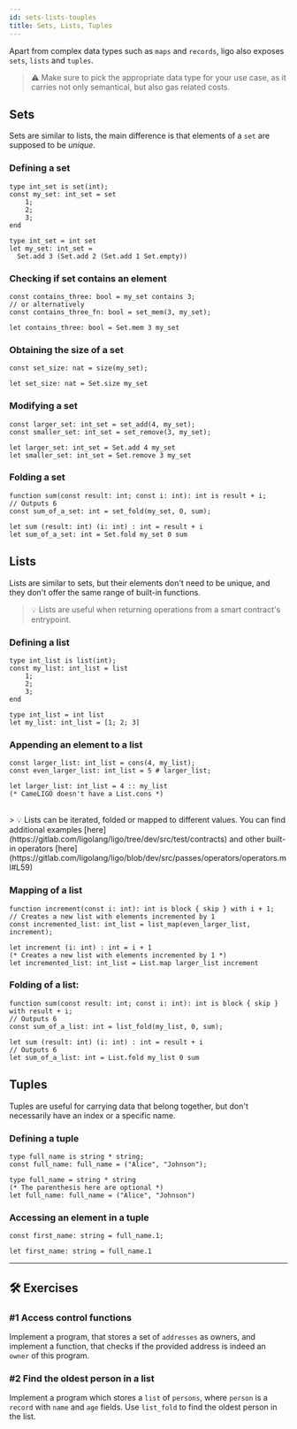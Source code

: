 ```yaml
---
id: sets-lists-touples
title: Sets, Lists, Tuples
---
```


Apart from complex data types such as `maps` and `records`, ligo also exposes `sets`, `lists` and `tuples`.

> ⚠️ Make sure to pick the appropriate data type for your use case, as it carries not only semantical, but also gas related costs.

## Sets

Sets are similar to lists, the main difference is that elements of a `set` are supposed to be *unique*.

### Defining a set

<!--DOCUSAURUS_CODE_TABS-->
<!--Pascaligo-->
```pascaligo
type int_set is set(int);
const my_set: int_set = set 
    1; 
    2; 
    3; 
end
```

<!--Cameligo-->
```cameligo
type int_set = int set
let my_set: int_set =
  Set.add 3 (Set.add 2 (Set.add 1 Set.empty))
```

<!--END_DOCUSAURUS_CODE_TABS-->


### Checking if set contains an element

<!--DOCUSAURUS_CODE_TABS-->
<!--Pascaligo-->
```pascaligo
const contains_three: bool = my_set contains 3;
// or alternatively
const contains_three_fn: bool = set_mem(3, my_set);
```

<!--Cameligo-->
```cameligo
let contains_three: bool = Set.mem 3 my_set
```

<!--END_DOCUSAURUS_CODE_TABS-->


### Obtaining the size of a set
<!--DOCUSAURUS_CODE_TABS-->
<!--Pascaligo-->
```pascaligo
const set_size: nat = size(my_set);
```

<!--Cameligo-->
```cameligo
let set_size: nat = Set.size my_set
```

<!--END_DOCUSAURUS_CODE_TABS-->


### Modifying a set
<!--DOCUSAURUS_CODE_TABS-->
<!--Pascaligo-->
```pascaligo
const larger_set: int_set = set_add(4, my_set);
const smaller_set: int_set = set_remove(3, my_set);
```

<!--Cameligo-->

```cameligo
let larger_set: int_set = Set.add 4 my_set
let smaller_set: int_set = Set.remove 3 my_set
```

<!--END_DOCUSAURUS_CODE_TABS-->


### Folding a set
<!--DOCUSAURUS_CODE_TABS-->
<!--Pascaligo-->
```pascaligo
function sum(const result: int; const i: int): int is result + i;
// Outputs 6
const sum_of_a_set: int = set_fold(my_set, 0, sum);
```

<!--Cameligo-->
```cameligo
let sum (result: int) (i: int) : int = result + i
let sum_of_a_set: int = Set.fold my_set 0 sum
```

<!--END_DOCUSAURUS_CODE_TABS-->

## Lists

Lists are similar to sets, but their elements don't need to be unique, and they don't offer the same range of built-in functions.

> 💡 Lists are useful when returning operations from a smart contract's entrypoint.

### Defining a list

<!--DOCUSAURUS_CODE_TABS-->
<!--Pascaligo-->
```pascaligo
type int_list is list(int);
const my_list: int_list = list
    1;
    2;
    3;
end
```

<!--Cameligo-->
```cameligo
type int_list = int list
let my_list: int_list = [1; 2; 3]
```

<!--END_DOCUSAURUS_CODE_TABS-->


### Appending an element to a list

<!--DOCUSAURUS_CODE_TABS-->
<!--Pascaligo-->
```pascaligo
const larger_list: int_list = cons(4, my_list);
const even_larger_list: int_list = 5 # larger_list;
```

<!--Cameligo-->
```cameligo
let larger_list: int_list = 4 :: my_list
(* CameLIGO doesn't have a List.cons *)
```

<!--END_DOCUSAURUS_CODE_TABS-->

<br/>
> 💡 Lists can be iterated, folded or mapped to different values. You can find additional examples [here](https://gitlab.com/ligolang/ligo/tree/dev/src/test/contracts) and other built-in operators [here](https://gitlab.com/ligolang/ligo/blob/dev/src/passes/operators/operators.ml#L59)

### Mapping of a list

<!--DOCUSAURUS_CODE_TABS-->
<!--Pascaligo-->
```pascaligo
function increment(const i: int): int is block { skip } with i + 1;
// Creates a new list with elements incremented by 1
const incremented_list: int_list = list_map(even_larger_list, increment);
```

<!--Cameligo-->

```cameligo
let increment (i: int) : int = i + 1
(* Creates a new list with elements incremented by 1 *)
let incremented_list: int_list = List.map larger_list increment
```

<!--END_DOCUSAURUS_CODE_TABS-->


### Folding of a list:
<!--DOCUSAURUS_CODE_TABS-->
<!--Pascaligo-->
```pascaligo
function sum(const result: int; const i: int): int is block { skip } with result + i;
// Outputs 6
const sum_of_a_list: int = list_fold(my_list, 0, sum);
```

<!--Cameligo-->

```cameligo
let sum (result: int) (i: int) : int = result + i
// Outputs 6
let sum_of_a_list: int = List.fold my_list 0 sum
```

<!--END_DOCUSAURUS_CODE_TABS-->


## Tuples

Tuples are useful for carrying data that belong together, but don't necessarily have an index or a specific name.

### Defining a tuple

<!--DOCUSAURUS_CODE_TABS-->
<!--Pascaligo-->
```pascaligo
type full_name is string * string;
const full_name: full_name = ("Alice", "Johnson");
```

<!--Cameligo-->
```cameligo
type full_name = string * string
(* The parenthesis here are optional *)
let full_name: full_name = ("Alice", "Johnson")
```

<!--END_DOCUSAURUS_CODE_TABS-->


### Accessing an element in a tuple
<!--DOCUSAURUS_CODE_TABS-->
<!--Pascaligo-->
```pascaligo
const first_name: string = full_name.1;
```

<!--Cameligo-->
```cameligo
let first_name: string = full_name.1
```

<!--END_DOCUSAURUS_CODE_TABS-->

---

## 🛠 Exercises

### #1 Access control functions

Implement a program, that stores a set of `addresses` as owners, and implement a function, that checks if the provided address is indeed an `owner` of this program.

### #2 Find the oldest person in a list

Implement a program which stores a `list` of `persons`, where `person` is a `record` with `name` and `age` fields. Use `list_fold` to find the oldest person in the list.
